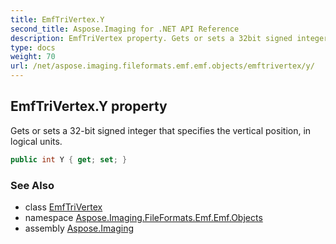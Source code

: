 ```yaml
---
title: EmfTriVertex.Y
second_title: Aspose.Imaging for .NET API Reference
description: EmfTriVertex property. Gets or sets a 32bit signed integer that specifies the vertical position in logical units
type: docs
weight: 70
url: /net/aspose.imaging.fileformats.emf.emf.objects/emftrivertex/y/
---
```

## EmfTriVertex.Y property

Gets or sets a 32-bit signed integer that specifies the vertical position, in logical units.

```csharp
public int Y { get; set; }
```

### See Also

* class [EmfTriVertex](../)
* namespace [Aspose.Imaging.FileFormats.Emf.Emf.Objects](../../emftrivertex/)
* assembly [Aspose.Imaging](../../../)


